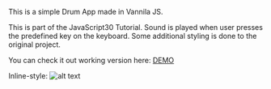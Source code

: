 This is a simple Drum App made in Vannila JS. 

This is part of the JavaScript30 Tutorial. Sound is played when user presses the predefined key on the keyboard. Some additional styling is done to the original project. 

You can check it out working version here: [DEMO](https://antoniomtk.github.io/drumm-app/)

Inline-style: 
![alt text](https://github.com/antoniomtk/drumm-app/blob/master/img/logo.png "Drum App")
